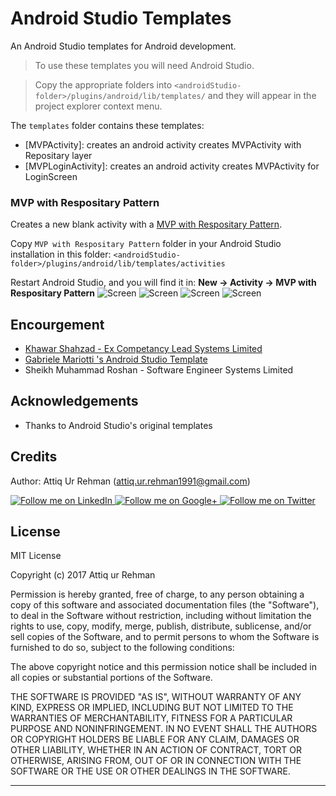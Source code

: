 # Android Studio Templates

An Android Studio templates for Android development.

> To use these templates you will need Android Studio.

> Copy the appropriate folders into `<androidStudio-folder>/plugins/android/lib/templates/` and they will appear in the project explorer context menu.


The `templates` folder contains these templates:

* [MVPActivity]: creates an android activity creates MVPActivity with Repositary layer
* [MVPLoginActivity]: creates an android activity creates MVPActivity for LoginScreen


### MVP with Respositary Pattern

Creates a new blank activity with a [MVP with Respositary Pattern](https://github.com/attiqrehman1991/MVPwithRepositorySoftwarePatternTemplate/tree/master/MVP%20with%20Respositary%20Pattern).

Copy `MVP with Respositary Pattern` folder in your Android Studio installation in this folder: `<androidStudio-folder>/plugins/android/lib/templates/activities`

Restart Android Studio, and you will find it in: **New -> Activity -> MVP with Respositary Pattern**
![Screen](https://raw.githubusercontent.com/attiqrehman1991/Android-Template-Activity-with-MVP-and-Repository-Pattern/master/screenshot.gif)
![Screen](https://raw.githubusercontent.com/attiqrehman1991/MVPwithRepositorySoftwarePatternTemplate/master/screenshot.png)
![Screen](https://raw.githubusercontent.com/attiqrehman1991/MVPwithRepositorySoftwarePatternTemplate/master/screenshot2.png)
![Screen](https://raw.githubusercontent.com/attiqrehman1991/MVPwithRepositorySoftwarePatternTemplate/master/screenshot3.png)

## Encourgement

* <a href="https://github.com/khawars">Khawar Shahzad - Ex Competancy Lead Systems Limited</a>
* <a href="https://github.com/gabrielemariotti">Gabriele Mariotti 's Android Studio Template</a>
* Sheikh Muhammad Roshan - Software Engineer Systems Limited


Acknowledgements
--------------------

* Thanks to Android Studio's original templates


Credits
-------

Author: Attiq Ur Rehman (attiq.ur.rehman1991@gmail.com)


<a href="linkedin.com/in/attiqurrehman/">
  <img alt="Follow me on LinkedIn"
       src="https://github.com/gabrielemariotti/cardslib/raw/master/demo/images/linkedin.png" />
</a>
<a href="https://plus.google.com/+AttiqRao1991">
  <img alt="Follow me on Google+"
       src="https://github.com/gabrielemariotti/cardslib/raw/master/demo/images/g+64.png" />
</a>
<a href="https://twitter.com/attiqrao">
  <img alt="Follow me on Twitter"
       src="https://github.com/gabrielemariotti/cardslib/raw/master/demo/images/twitter64.png" />
</a>

License
-------

MIT License

Copyright (c) 2017 Attiq ur Rehman

Permission is hereby granted, free of charge, to any person obtaining a copy
of this software and associated documentation files (the "Software"), to deal
in the Software without restriction, including without limitation the rights
to use, copy, modify, merge, publish, distribute, sublicense, and/or sell
copies of the Software, and to permit persons to whom the Software is
furnished to do so, subject to the following conditions:

The above copyright notice and this permission notice shall be included in all
copies or substantial portions of the Software.

THE SOFTWARE IS PROVIDED "AS IS", WITHOUT WARRANTY OF ANY KIND, EXPRESS OR
IMPLIED, INCLUDING BUT NOT LIMITED TO THE WARRANTIES OF MERCHANTABILITY,
FITNESS FOR A PARTICULAR PURPOSE AND NONINFRINGEMENT. IN NO EVENT SHALL THE
AUTHORS OR COPYRIGHT HOLDERS BE LIABLE FOR ANY CLAIM, DAMAGES OR OTHER
LIABILITY, WHETHER IN AN ACTION OF CONTRACT, TORT OR OTHERWISE, ARISING FROM,
OUT OF OR IN CONNECTION WITH THE SOFTWARE OR THE USE OR OTHER DEALINGS IN THE
SOFTWARE.

---
